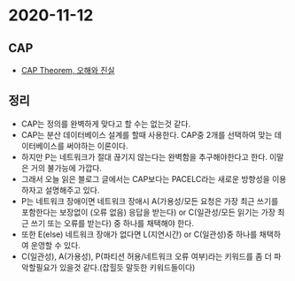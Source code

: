 # 2020-11-12

## CAP
- [CAP Theorem, 오해와 진실](http://eincs.com/2013/07/misleading-and-truth-of-cap-theorem/)

## 정리
- CAP는 정의를 완벽하게 맞다고 할 수는 없는것 같다.
- CAP는 분산 데이터베이스 설계를 할때 사용한다. CAP중 2개를 선택하여 맞는 데이터베이스를 써야하는 이론이다.
- 하지만 P는 네트워크가 절대 끊기지 않는다는 완벽함을 추구해야한다고 한다. 이말은 거의 불가능에 가깝다.
- 그래서 오늘 읽은 블로그 글에서는 CAP보다는 PACELC라는 새로운 방향성을 이용하자고 설명해주고 있다.
- P는 네트워크 장애이면 네트워크 장애시 A(가용성/모든 요청은 가장 최근 쓰기를 포함한다는 보장없이 (오류 없음) 응답을 받는다) or C(일관성/모든 읽기는 가장 최근 쓰기 또는 오류를 받는다) 중 하나를 채택해야 한다.
- 또한 E(else) 네트워크 장애가 없다면 L(지연시간) or C(일관성)중 하나를 채택하여 운영할 수 있다.
- C(일관성), A(가용성), P(파티션 허용/네트워크 오류 여부)라는 키워드를 좀 더 파악할필요가 있을것 같다.(잡힐듯 말듯한 키워드들이다)


